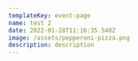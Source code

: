 ```yaml
---
templateKey: event-page
name: test 2
date: 2022-01-28T11:16:35.548Z
image: /assets/pepperoni-pizza.png
description: description
---
```

